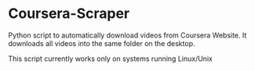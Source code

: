 Coursera-Scraper
================

Python script to automatically download videos from Coursera Website.
It downloads all videos into the same folder on the desktop.

This script currently works only on systems running Linux/Unix
